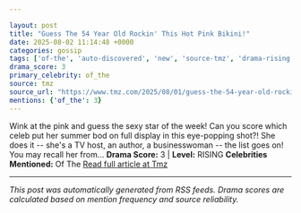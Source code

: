 ```yaml
---

layout: post
title: "Guess The 54 Year Old Rockin' This Hot Pink Bikini!"
date: 2025-08-02 11:14:48 +0000
categories: gossip
tags: ['of-the', 'auto-discovered', 'new', 'source-tmz', 'drama-rising']
drama_score: 3
primary_celebrity: of_the
source: tmz
source_url: "https://www.tmz.com/2025/08/01/guess-the-54-year-old-rockin-this-hot-pink-bikini/"
mentions: {'of_the': 3}
---
```


Wink at the pink and guess the sexy star of the week! Can you score which celeb put her summer bod on full display in this eye-popping shot?! She does it -- she's a TV host, an author, a businesswoman -- the list goes on! You may recall her from… **Drama Score:** 3 | **Level:** RISING **Celebrities Mentioned:** Of The [Read full article at Tmz](https://www.tmz.com/2025/08/01/guess-the-54-year-old-rockin-this-hot-pink-bikini/)

---

*This post was automatically generated from RSS feeds. Drama scores are calculated based on mention frequency and source reliability.*